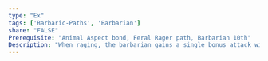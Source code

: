 ```yaml
---
type: "Ex"
tags: ['Barbaric-Paths', 'Barbarian']
share: "FALSE"
Prerequisite: "Animal Aspect bond, Feral Rager path, Barbarian 10th"
Description: "When raging, the barbarian gains a single bonus attack with a natural weapon at a -5 penalty when making a focused attack. In addition all the barbarian’s unarmed strikes and natural weapons are treated as having the deadly weapon feature."
---
```

